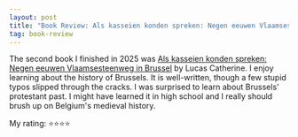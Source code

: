 ```yaml
---
layout: post
title: "Book Review: Als kasseien konden spreken: Negen eeuwen Vlaamsesteenweg in Brussel"
tag: book-review
---
```


The second book I finished in 2025 was [Als kasseien konden spreken: Negen eeuwen Vlaamsesteenweg in Brussel](https://www.goodreads.com/book/show/222937456-als-kasseien-konden-spreken) by Lucas Catherine. I enjoy learning about the history of Brussels. It is well-written, though a few stupid typos slipped through the cracks. I was surprised to learn about Brussels' protestant past. I might have learned it in high school and I really should brush up on Belgium's medieval history.

My rating: ⭐⭐⭐⭐
